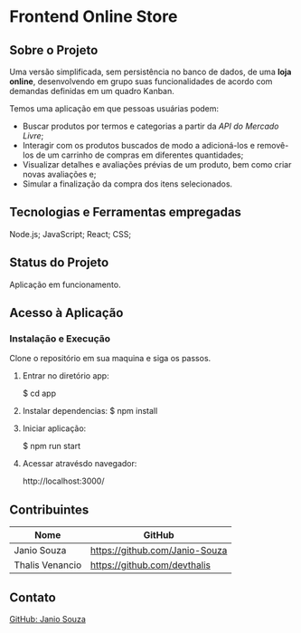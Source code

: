 # Frontend Online Store

## Sobre o Projeto
Uma versão simplificada, sem persistência no banco de dados, de uma **loja online**, desenvolvendo em grupo suas funcionalidades de acordo com demandas definidas em um quadro Kanban.
  
  Temos uma aplicação em que pessoas usuárias podem:
  - Buscar produtos por termos e categorias a partir da _API do Mercado Livre_;
  - Interagir com os produtos buscados de modo a adicioná-los e removê-los de um carrinho de compras em diferentes quantidades;
  - Visualizar detalhes e avaliações prévias de um produto, bem como criar novas avaliações e;
  - Simular a finalização da compra dos itens selecionados.

## Tecnologias e Ferramentas empregadas

Node.js;
JavaScript;
React;
CSS;

## Status do Projeto
Aplicação em funcionamento.

## Acesso à Aplicação
### Instalação e Execução

Clone o repositório em sua maquina e siga os passos.

1. Entrar no diretório app:

    $ cd app
  
2. Instalar dependencias:
    $ npm install

3. Iniciar aplicação:
  
    $ npm run start

4. Acessar atravésdo navegador:
    <p>http://localhost:3000/</p>

## Contribuintes
|Nome|GitHub|
| -------- | -------- |
|Janio Souza|https://github.com/Janio-Souza|
|Thalis Venancio|https://github.com/devthalis|

## Contato
[GitHub: Janio Souza](https://github.com/Janio-Souza)
